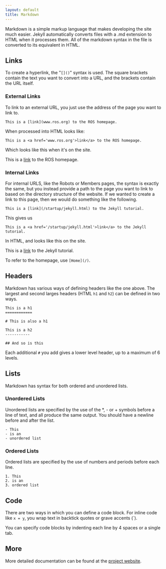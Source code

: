 ```yaml
---
layout: default
title: Markdown
---
```

Markdown is a simple markup language that makes developing the site much
easier. Jekyll automatically converts files with a .md extension to HTML when it
processes them. All of the markdown syntax in the file is converted to its
equivalent in HTML.

## Links

To create a hyperlink, the "`[]()`" syntax is used. The square brackets contain
the text you want to convert into a URL, and the brackets contain the URL
itself.

### External Links
To link to an external URL, you just use the address of the page you want to
link to.

`This is a [link](www.ros.org) to the ROS homepage.`

When processed into HTML looks like:

`This is a <a href='www.ros.org'>link</a> to the ROS homepage.`

Which looks like this when it's on the site.

This is a [link](www.ros.org) to the ROS homepage.

### Internal Links
For internal URLS, like the Robots or Members pages, the syntax is exactly the
same, but you instead provide a path to the page you want to link to based on
the directory structure of the website. If we wanted to create a link to this
page, then we would do something like the following.

`This is a [link](/startup/jekyll.html) to the Jekyll tutorial.`

This gives us 

`This is a <a href='/startup/jekyll.html'>link</a> to the Jekyll tutorial.`

In HTML, and looks like this on the site.

This is a [link](/startup/jekyll.html) to the Jekyll tutorial.

To refer to the homepage, use `[Home](/)`.

## Headers

Markdown has various ways of defining headers like the one above. The largest
and second larges headers (HTML `h1` and `h2`) can be defined in two ways.


	This is a h1
	============

	# This is also a h1

	This is a h2
	-----------

	## And so is this

Each additional `#` you add gives a lower level header, up to a maximum of 6
levels.

## Lists

Markdown has syntax for both ordered and unordered lists.

### Unordered Lists

Unordered lists are specified by the use of the \*, \- or \+ symbols before a line of
text, and all produce the same output. You should have a newline before and
after the list.

	- This
	- is an
	- unordered list

### Ordered Lists

Ordered lists are specified by the use of numbers and periods before each line.

	1. This
	2. is an
	3. ordered list

## Code

There are two ways in which you can define a code block. For inline code like
`x = y`, you wrap text in backtick quotes or grave accents (\`).

You can specify code blocks by indenting each line by 4 spaces or a single tab.

## More

More detailed documentation can be found at the
[project website](http://daringfireball.net/projects/markdown/).

